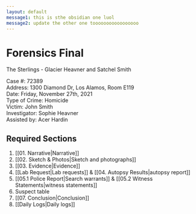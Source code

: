 ```yaml
---
layout: default
message1: this is sthe obsidian one luol
message2: update the other one tooooooooooooooooo
---
```


# Forensics Final

The Sterlings - Glacier Heavner and Satchel Smith
 
Case #: 72389 <br>
Address: 1300 Diamond Dr, Los Alamos, Room E119 <br>
Date: Friday, November 27th, 2021 <br>
Type of Crime: Homicide <br>
Victim: John Smith <br>
Investigator: Sophie Heavner <br>
Assisted by: Acer Hardin <br>

## Required Sections
1. [[01. Narrative|Narrative]]
2. [[02. Sketch & Photos|Sketch and photographs]]
3. [[03. Evidence|Evidence]]
4. [[Lab Request|Lab requests]] & [[04. Autopsy Results|autopsy report]]
5. [[05.1 Police Report|Search warrants]] & [[05.2 Witness Statements|witness statements]]
6. Suspect table
7. [[07. Conclusion|Conclusion]]
8. [[Daily Logs|Daily logs]]